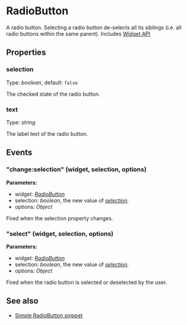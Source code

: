 ---
---
# RadioButton

A radio button. Selecting a radio button de-selects all its siblings (i.e. all radio buttons within the same parent).
Includes [Widget API](Widget.md)

## Properties

### selection
Type: *boolean*, default: `false`

The checked state of the radio button.
### text

Type: *string*

The label text of the radio button.

## Events

### "change:selection" (widget, selection, options)

**Parameters:**

- widget: *[RadioButton](RadioButton.md)*
- selection: *boolean*, the new value of *[selection](#selection)*.
- options: *Object*

Fired when the selection property changes.

### "select" (widget, selection, options)

**Parameters:**

- widget: *[RadioButton](RadioButton.md)*
- selection: *boolean*, the new value of *[selection](#selection)*.
- options: *Object*

Fired when the radio button is selected or deselected by the user.


## See also

- [Simple RadioButton snippet](https://github.com/eclipsesource/tabris-js/blob/v1.0.0/snippets/radiobutton/radiobutton.js)
